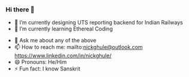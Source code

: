 ### Hi there 👋

<!--
**NickGhule/NickGhule** is a ✨ _special_ ✨ repository because its `README.md` (this file) appears on your GitHub profile.

Here are some ideas to get you started:
-->
- 🔭 I’m currently designing UTS reporting backend for Indian Railways
- 🌱 I’m currently learning Ethereal Coding
<!-- - 👯 I’m looking to collaborate on the up and coming blockchain peoject
- 🤔 I’m looking for help with Daily Expense Manager (WebApp) -->
- 💬 Ask me about any of the above
- 📫 How to reach me: mailto:nickghule@outlook.com https://www.linkedin.com/in/nickghule/
- 😄 Pronouns: He/Him
- ⚡ Fun fact: I know Sanskrit

